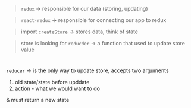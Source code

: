 > `redux` -> responsible for our data (storing, updating)

> `react-redux` -> responsible for connecting our app to redux

> import `createStore` -> stores data, think of state

> store is looking for `reducder` -> a function that used to update store value

#

`reducer` -> is the only way to update store, accepts two arguments

1. old state/state before upddate
2. action - what we would want to do

& must return a new state
